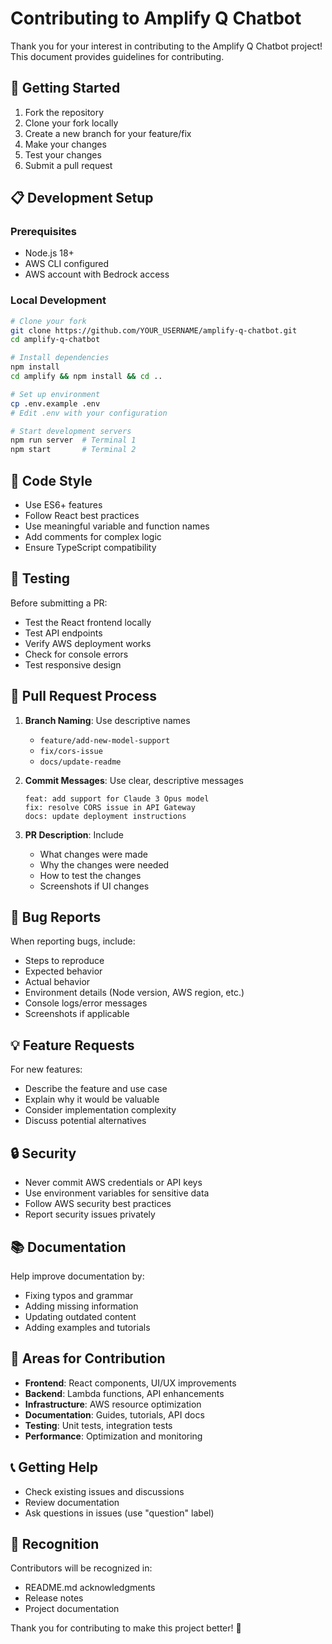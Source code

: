 # Contributing to Amplify Q Chatbot

Thank you for your interest in contributing to the Amplify Q Chatbot project! This document provides guidelines for contributing.

## 🚀 Getting Started

1. Fork the repository
2. Clone your fork locally
3. Create a new branch for your feature/fix
4. Make your changes
5. Test your changes
6. Submit a pull request

## 📋 Development Setup

### Prerequisites
- Node.js 18+
- AWS CLI configured
- AWS account with Bedrock access

### Local Development
```bash
# Clone your fork
git clone https://github.com/YOUR_USERNAME/amplify-q-chatbot.git
cd amplify-q-chatbot

# Install dependencies
npm install
cd amplify && npm install && cd ..

# Set up environment
cp .env.example .env
# Edit .env with your configuration

# Start development servers
npm run server  # Terminal 1
npm start       # Terminal 2
```

## 🔧 Code Style

- Use ES6+ features
- Follow React best practices
- Use meaningful variable and function names
- Add comments for complex logic
- Ensure TypeScript compatibility

## 🧪 Testing

Before submitting a PR:
- Test the React frontend locally
- Test API endpoints
- Verify AWS deployment works
- Check for console errors
- Test responsive design

## 📝 Pull Request Process

1. **Branch Naming**: Use descriptive names
   - `feature/add-new-model-support`
   - `fix/cors-issue`
   - `docs/update-readme`

2. **Commit Messages**: Use clear, descriptive messages
   ```
   feat: add support for Claude 3 Opus model
   fix: resolve CORS issue in API Gateway
   docs: update deployment instructions
   ```

3. **PR Description**: Include
   - What changes were made
   - Why the changes were needed
   - How to test the changes
   - Screenshots if UI changes

## 🐛 Bug Reports

When reporting bugs, include:
- Steps to reproduce
- Expected behavior
- Actual behavior
- Environment details (Node version, AWS region, etc.)
- Console logs/error messages
- Screenshots if applicable

## 💡 Feature Requests

For new features:
- Describe the feature and use case
- Explain why it would be valuable
- Consider implementation complexity
- Discuss potential alternatives

## 🔒 Security

- Never commit AWS credentials or API keys
- Use environment variables for sensitive data
- Follow AWS security best practices
- Report security issues privately

## 📚 Documentation

Help improve documentation by:
- Fixing typos and grammar
- Adding missing information
- Updating outdated content
- Adding examples and tutorials

## 🎯 Areas for Contribution

- **Frontend**: React components, UI/UX improvements
- **Backend**: Lambda functions, API enhancements
- **Infrastructure**: AWS resource optimization
- **Documentation**: Guides, tutorials, API docs
- **Testing**: Unit tests, integration tests
- **Performance**: Optimization and monitoring

## 📞 Getting Help

- Check existing issues and discussions
- Review documentation
- Ask questions in issues (use "question" label)

## 🙏 Recognition

Contributors will be recognized in:
- README.md acknowledgments
- Release notes
- Project documentation

Thank you for contributing to make this project better! 🚀
